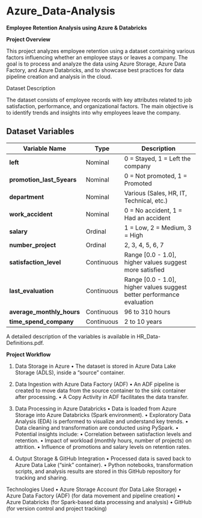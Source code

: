 # Azure_Data-Analysis
**Employee Retention Analysis using Azure & Databricks**

**Project Overview**

This project analyzes employee retention using a dataset containing various factors influencing whether an employee stays or leaves a company. The goal is to process and analyze the data using Azure Storage, Azure Data Factory, and Azure Databricks, and to showcase best practices for data pipeline creation and analysis in the cloud.

Dataset Description

The dataset consists of employee records with key attributes related to job satisfaction, performance, and organizational factors. The main objective is to identify trends and insights into why employees leave the company.
## Dataset Variables

| Variable Name             | Type       | Description |
|---------------------------|------------|-------------|
| **left**                 | Nominal    | 0 = Stayed, 1 = Left the company |
| **promotion_last_5years** | Nominal    | 0 = Not promoted, 1 = Promoted |
| **department**            | Nominal    | Various (Sales, HR, IT, Technical, etc.) |
| **work_accident**         | Nominal    | 0 = No accident, 1 = Had an accident |
| **salary**               | Ordinal    | 1 = Low, 2 = Medium, 3 = High |
| **number_project**        | Ordinal    | 2, 3, 4, 5, 6, 7 |
| **satisfaction_level**    | Continuous | Range [0.0 - 1.0], higher values suggest more satisfied |
| **last_evaluation**       | Continuous | Range [0.0 - 1.0], higher values suggest better performance evaluation |
| **average_monthly_hours** | Continuous | 96 to 310 hours |
| **time_spend_company**    | Continuous | 2 to 10 years |

A detailed description of the variables is available in HR_Data-Definitions.pdf.

**Project Workflow**

1. Data Storage in Azure
	•	The dataset is stored in Azure Data Lake Storage (ADLS), inside a “source” container.

2. Data Ingestion with Azure Data Factory (ADF)
	•	An ADF pipeline is created to move data from the source container to the sink container after processing.
	•	A Copy Activity in ADF facilitates the data transfer.

3. Data Processing in Azure Databricks
	•	Data is loaded from Azure Storage into Azure Databricks (Spark environment).
	•	Exploratory Data Analysis (EDA) is performed to visualize and understand key trends.
	•	Data cleaning and transformation are conducted using PySpark.
	•	Potential insights include:
	•	Correlation between satisfaction levels and retention.
	•	Impact of workload (monthly hours, number of projects) on attrition.
	•	Influence of promotions and salary levels on retention rates.

4. Output Storage & GitHub Integration
	•	Processed data is saved back to Azure Data Lake (“sink” container).
	•	Python notebooks, transformation scripts, and analysis results are stored in this GitHub repository for tracking and sharing.

Technologies Used
	•	Azure Storage Account (for Data Lake Storage)
	•	Azure Data Factory (ADF) (for data movement and pipeline creation)
	•	Azure Databricks (for Spark-based data processing and analysis)
	•	GitHub (for version control and project tracking)
